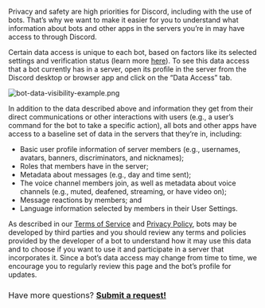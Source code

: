 <p><span style="font-weight: 400;">Privacy and safety are high priorities for Discord, including with the use of bots. That’s why we want to make it easier for you to understand what information about bots and other apps in the servers you’re in may have access to through Discord.</span></p>
<p><span style="font-weight: 400;">Certain data access is unique to each bot, based on factors like its selected settings and verification status (learn more </span><a href="https://support.discord.com/hc/en-us/articles/360040720412" target="_blank" rel="noopener noreferrer">here</a><span style="font-weight: 400;">). To see this data access that a bot currently has in a server, open its profile in the server from the Discord desktop or browser app and click on the “Data Access” tab.</span></p>
<p class="wysiwyg-text-align-center"><span style="font-weight: 400;"><img src="https://support.discord.com/hc/article_attachments/7933927399831/bot-data-visibility-example.png" alt="bot-data-visibility-example.png"></span></p>
<p><span style="font-weight: 400;">In addition to the data described above and information they get from their direct communications or other interactions with users (e.g., a user’s command for the bot to take a specific action), all bots and other apps have access to a baseline set of data in the servers that they’re in, including:</span></p>
<ul>
    <li style="font-weight: 400;" aria-level="1"><span style="font-weight: 400;">Basic user profile information of server members (e.g., usernames, avatars, banners, discriminators, and nicknames);</span></li>
    <li style="font-weight: 400;" aria-level="1"><span style="font-weight: 400;">Roles that members have in the server;</span></li>
    <li style="font-weight: 400;" aria-level="1"><span style="font-weight: 400;">Metadata about messages (e.g., day and time sent);</span></li>
    <li style="font-weight: 400;" aria-level="1"><span style="font-weight: 400;">The voice channel members join, as well as metadata about voice channels (e.g., muted, deafened, streaming, or have video on);</span></li>
    <li style="font-weight: 400;" aria-level="1"><span style="font-weight: 400;">Message reactions by members; and</span></li>
    <li style="font-weight: 400;" aria-level="1"><span style="font-weight: 400;">Language information selected by members in their User Settings.</span></li>
</ul>
<p><span style="font-weight: 400;">As described in our </span><a href="https://discord.com/terms" target="_blank" rel="noopener noreferrer">Terms of Service</a><span style="font-weight: 400;"> and </span><a href="https://discord.com/privacy#services-offered-by-third-parties" target="_blank" rel="noopener noreferrer">Privacy Policy</a><span style="font-weight: 400;">, bots may be developed by third parties and you should review any terms and policies provided by the developer of a bot to understand how it may use this data and to choose if you want to use it and participate in a server that incorporates it. Since a bot’s data access may change from time to time, we encourage you to regularly review this page and the bot’s profile for updates.</span></p>
<h3>
    <span style="font-weight: 400;">Have more questions? </span><a href="https://support.discord.com/hc/requests/new" target="_blank" rel="noopener noreferrer">Submit a request!</a>
</h3>